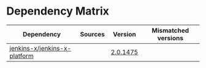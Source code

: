 # Dependency Matrix

Dependency | Sources | Version | Mismatched versions
---------- | ------- | ------- | -------------------
[jenkins-x/jenkins-x-platform](https://github.com/jenkins-x/jenkins-x-platform) |  | [2.0.1475](https://github.com/jenkins-x/jenkins-x-platform/releases/tag/v2.0.1475) | 
